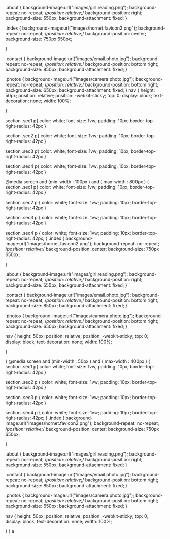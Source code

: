 
.about {
  background-image:url("images/girl.reading.png");
  background-repeat: no-repeat;
  /*position: relative;*/
  background-position: right;
  background-size: 550px;
  background-attachment: fixed;
}
 


.index {
    background-image:url("images/hornet.favicon2.png");
    background-repeat: no-repeat;
    /*position: relative;*/
    background-position: center;
    background-size: 750px 650px;
   
}



.contact {
  background-image:url("images/email.photo.jpg");
  background-repeat: no-repeat;
  /*position: relative;*/
  background-position: bottom right;
  background-size: 850px;
  background-attachment: fixed;
}



.photos {
  background-image:url("images/camera.photo.jpg");
  background-repeat: no-repeat;
  /*position: relative;*/
  background-position: bottom right;
  background-size: 650px;
  background-attachment: fixed;
  }
nav {
	height: 50px;
	position: relative;
	position: -webkit-sticky;
	top: 0;
	display: block;
	text-decoration: none;
	width: 100%;
	
}

section .sec1 p{
	color: white;
	font-size: 1vw;
	padding: 10px;
	border-top-right-radius: 42px
}

section .sec2 p{
	color: white;
	font-size: 1vw;
	padding: 10px;
	border-top-right-radius: 42px
}

section .sec3 p{
	color: white;
	font-size: 1vw;
	padding: 10px;
	border-top-right-radius: 42px
}

section .sec4 p{
	color: white;
	font-size: 1vw;
	padding: 10px;
	border-top-right-radius: 42px
}


@media screen and (min-width : 100px ) and ( max-width : 800px ) { 
section .sec1 p{
	color: white;
	font-size: 1vw;
	padding: 10px;
	border-top-right-radius: 42px
}

section .sec2 p {
	color: white;
	font-size: 1vw;
	padding: 10px;
	border-top-right-radius: 42px
}

section .sec3 p {
	color: white;
	font-size: 1vw;
	padding: 10px;
	border-top-right-radius: 42px
}

section .sec4 p {
	color: white;
	font-size: 1vw;
	padding: 10px;
	border-top-right-radius: 42px;
}
.index {
    background-image:url("images/hornet.favicon2.png");
    background-repeat: no-repeat;
    /*position: relative;*/
    background-position: center;
    background-size: 750px 650px;
   
}

 .about {
  background-image:url("images/girl.reading.png");
  background-repeat: no-repeat;
  /*position: relative;*/
  background-position: right;
  background-size: 550px;
  background-attachment: fixed;
}

.contact {
  background-image:url("images/email.photo.jpg");
  background-repeat: no-repeat;
  /*position: relative;*/
  background-position: bottom right;
  background-size: 850px;
  background-attachment: fixed;
}

.photos {
  background-image:url("images/camera.photo.jpg");
  background-repeat: no-repeat;
  /*position: relative;*/
  background-position: bottom right;
  background-size: 650px;
  background-attachment: fixed;
  }

nav {
	height: 50px;
	position: relative;
	position: -webkit-sticky;
	top: 0;
	display: block;
	text-decoration: none;
	width: 100%;
	
}
	
}
@media screen and (min-width : 50px ) and ( max-width : 400px ) { 
section .sec1 p{
	color: white;
	font-size: 1vw;
	padding: 10px;
	border-top-right-radius: 42px
}

section .sec2 p {
	color: white;
	font-size: 1vw;
	padding: 10px;
	border-top-right-radius: 42px
}

section .sec3 p {
	color: white;
	font-size: 1vw;
	padding: 10px;
	border-top-right-radius: 42px
}

section .sec4 p {
	color: white;
	font-size: 1vw;
	padding: 10px;
	border-top-right-radius: 42px;
}
.index {
    background-image:url("images/hornet.favicon2.png");
    background-repeat: no-repeat;
    /*position: relative;*/
    background-position: center;
    background-size: 750px 650px;
   
}

 .about {
  background-image:url("images/girl.reading.png");
  background-repeat: no-repeat;
  /*position: relative;*/
  background-position: right;
  background-size: 550px;
  background-attachment: fixed;
}

.contact {
  background-image:url("images/email.photo.jpg");
  background-repeat: no-repeat;
  /*position: relative;*/
  background-position: bottom right;
  background-size: 850px;
  background-attachment: fixed;
}

.photos {
  background-image:url("images/camera.photo.jpg");
  background-repeat: no-repeat;
  /*position: relative;*/
  background-position: bottom right;
  background-size: 650px;
  background-attachment: fixed;
  }

nav {
	height: 50px;
	position: relative;
	position: -webkit-sticky;
	top: 0;
	display: block;
	text-decoration: none;
	width: 100%;
	
}
}
a
